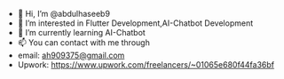- 👋 Hi, I’m @abdulhaseeb9
- 👀 I’m interested in Flutter Development,AI-Chatbot Development
- 🌱 I’m currently learning AI-Chatbot
- 📫 You can contact with me through
- email: ah909375@gmail.com
- Upwork: https://www.upwork.com/freelancers/~01065e680f44fa36bf 

<!---
abdulhaseeb9/abdulhaseeb9 is a ✨ special ✨ repository because its `README.md` (this file) appears on your GitHub profile.
You can click the Preview link to take a look at your changes.
--->
